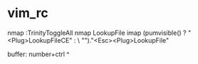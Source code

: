 # vim_rc
nmap <F8>   :TrinityToggleAll<CR> 
nmap <unique> <silent> <F5> <Plug>LookupFile
imap <unique> <expr> <silent> <F5> (pumvisible() ? "\<Plug>LookupFileCE" :
            \ "")."\<Esc>\<Plug>LookupFile"

buffer:
number+ctrl ^


